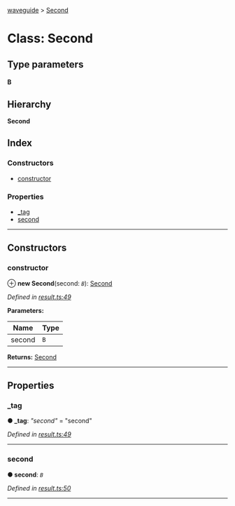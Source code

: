 [waveguide](../README.md) > [Second](../classes/second.md)

# Class: Second

## Type parameters
#### B 
## Hierarchy

**Second**

## Index

### Constructors

* [constructor](second.md#constructor)

### Properties

* [_tag](second.md#_tag)
* [second](second.md#second-1)

---

## Constructors

<a id="constructor"></a>

###  constructor

⊕ **new Second**(second: *`B`*): [Second](second.md)

*Defined in [result.ts:49](https://github.com/rzeigler/waveguide/blob/79b3787/packages/waveguide/src/result.ts#L49)*

**Parameters:**

| Name | Type |
| ------ | ------ |
| second | `B` |

**Returns:** [Second](second.md)

___

## Properties

<a id="_tag"></a>

###  _tag

**● _tag**: *"second"* = "second"

*Defined in [result.ts:49](https://github.com/rzeigler/waveguide/blob/79b3787/packages/waveguide/src/result.ts#L49)*

___
<a id="second-1"></a>

###  second

**● second**: *`B`*

*Defined in [result.ts:50](https://github.com/rzeigler/waveguide/blob/79b3787/packages/waveguide/src/result.ts#L50)*

___

